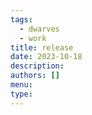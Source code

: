 ```yaml
---
tags:
  - dwarves
  - work
title: release
date: 2023-10-18
description: 
authors: []
menu: 
type:
---
```


